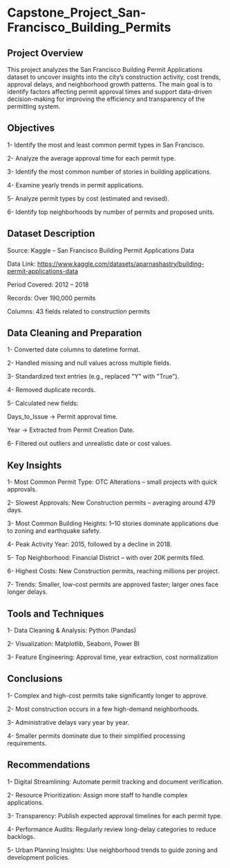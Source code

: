 # Capstone_Project_San-Francisco_Building_Permits


## Project Overview
This project analyzes the San Francisco Building Permit Applications dataset to uncover insights into the city’s construction activity, cost trends, approval delays, and neighborhood growth patterns.
The main goal is to identify factors affecting permit approval times and support data-driven decision-making for improving the efficiency and transparency of the permitting system.

## Objectives
1- Identify the most and least common permit types in San Francisco.

2- Analyze the average approval time for each permit type.

3- Identify the most common number of stories in building applications.

4- Examine yearly trends in permit applications.

5- Analyze permit types by cost (estimated and revised).

6- Identify top neighborhoods by number of permits and proposed units.

## Dataset Description
Source: Kaggle – San Francisco Building Permit Applications Data

Data Link: https://www.kaggle.com/datasets/aparnashastry/building-permit-applications-data

Period Covered: 2012 – 2018

Records: Over 190,000 permits

Columns: 43 fields related to construction permits

## Data Cleaning and Preparation
1- Converted date columns to datetime format.

2- Handled missing and null values across multiple fields.

3- Standardized text entries (e.g., replaced "Y" with "True").

4- Removed duplicate records.

5- Calculated new fields:

Days_to_Issue → Permit approval time.

Year → Extracted from Permit Creation Date.

6- Filtered out outliers and unrealistic date or cost values.

## Key Insights
1- Most Common Permit Type: OTC Alterations – small projects with quick approvals.

2- Slowest Approvals: New Construction permits – averaging around 479 days.

3- Most Common Building Heights: 1–10 stories dominate applications due to zoning and earthquake safety.

4- Peak Activity Year: 2015, followed by a decline in 2018.

5- Top Neighborhood: Financial District – with over 20K permits filed.

6- Highest Costs: New Construction permits, reaching millions per project.

7- Trends: Smaller, low-cost permits are approved faster; larger ones face longer delays.

## Tools and Techniques

1- Data Cleaning & Analysis: Python (Pandas)

2- Visualization: Matplotlib, Seaborn, Power BI

3- Feature Engineering: Approval time, year extraction, cost normalization

## Conclusions
1- Complex and high-cost permits take significantly longer to approve.

2- Most construction occurs in a few high-demand neighborhoods.

3- Administrative delays vary year by year.

4- Smaller permits dominate due to their simplified processing requirements.

## Recommendations
1- Digital Streamlining: Automate permit tracking and document verification.

2- Resource Prioritization: Assign more staff to handle complex applications.

3- Transparency: Publish expected approval timelines for each permit type.

4- Performance Audits: Regularly review long-delay categories to reduce backlogs.

5- Urban Planning Insights: Use neighborhood trends to guide zoning and development policies.
